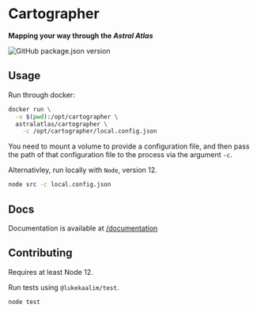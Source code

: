 # Cartographer
**Mapping your way through the _Astral Atlas_**

![GitHub package.json version](https://img.shields.io/github/package-json/v/astral-atlas/cartographer)

## Usage
Run through docker:
```bash
docker run \
  -v $(pwd):/opt/cartographer \
  astralatlas/cartographer \
    -c /opt/cartographer/local.config.json
```
You need to mount a volume to provide a configuration file,
and then pass the path of that configuration file to the
process via the argument `-c`.

Alternativley, run locally with `Node`, version 12.
```bash
node src -c local.config.json
```

## Docs
Documentation is available at [/documentation](/documentation/index.md)

## Contributing
Requires at least Node 12.

Run tests using `@lukekaalim/test`.
```bash
node test
```
